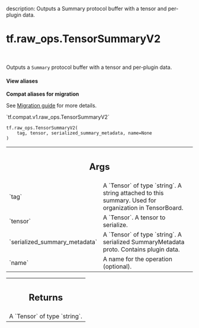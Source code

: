 description: Outputs a Summary protocol buffer with a tensor and per-plugin data.

<div itemscope itemtype="http://developers.google.com/ReferenceObject">
<meta itemprop="name" content="tf.raw_ops.TensorSummaryV2" />
<meta itemprop="path" content="Stable" />
</div>

# tf.raw_ops.TensorSummaryV2

<!-- Insert buttons and diff -->

<table class="tfo-notebook-buttons tfo-api nocontent" align="left">

</table>



Outputs a `Summary` protocol buffer with a tensor and per-plugin data.

<section class="expandable">
  <h4 class="showalways">View aliases</h4>
  <p>
<b>Compat aliases for migration</b>
<p>See
<a href="https://www.tensorflow.org/guide/migrate">Migration guide</a> for
more details.</p>
<p>`tf.compat.v1.raw_ops.TensorSummaryV2`</p>
</p>
</section>

<pre class="devsite-click-to-copy prettyprint lang-py tfo-signature-link">
<code>tf.raw_ops.TensorSummaryV2(
    tag, tensor, serialized_summary_metadata, name=None
)
</code></pre>



<!-- Placeholder for "Used in" -->


<!-- Tabular view -->
 <table class="responsive fixed orange">
<colgroup><col width="214px"><col></colgroup>
<tr><th colspan="2"><h2 class="add-link">Args</h2></th></tr>

<tr>
<td>
`tag`
</td>
<td>
A `Tensor` of type `string`.
A string attached to this summary. Used for organization in TensorBoard.
</td>
</tr><tr>
<td>
`tensor`
</td>
<td>
A `Tensor`. A tensor to serialize.
</td>
</tr><tr>
<td>
`serialized_summary_metadata`
</td>
<td>
A `Tensor` of type `string`.
A serialized SummaryMetadata proto. Contains plugin
data.
</td>
</tr><tr>
<td>
`name`
</td>
<td>
A name for the operation (optional).
</td>
</tr>
</table>



<!-- Tabular view -->
 <table class="responsive fixed orange">
<colgroup><col width="214px"><col></colgroup>
<tr><th colspan="2"><h2 class="add-link">Returns</h2></th></tr>
<tr class="alt">
<td colspan="2">
A `Tensor` of type `string`.
</td>
</tr>

</table>

